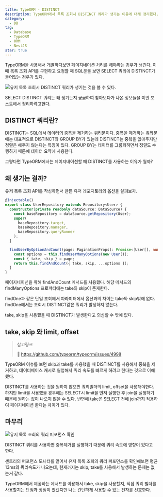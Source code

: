 ```yaml
---
title: TypeORM - DISTINCT
description: TypeORM에서 목록 조회시 DISTINCT 쿼리가 생기는 이유에 대해 정리했다.
category:
  - DB
tag:
  - Database
  - TypeORM
  - ORM
  - NestJS
star: true
---
```


TypeORM을 사용해서 개발하다보면 페이지네이션 처리를 해야하는 경우가 생긴다.
이 때 목록 조회 API를 구현하고 요청할 때 SQL문을 보면 SELECT 쿼리에 DISTINCT가 들어있는 경우가 있다.

![유저 목록 조회시 DISTINCT 쿼리가 생기는 것을 볼 수 있다.](https://github.com/Zamoca42/blog/assets/96982072/f109a7a3-0fe3-43da-9d7b-5cc149e79553)

SELECT DISTINCT 쿼리는 왜 생기는지 궁금하여 찾아보다가 나온 정보들을 이번 포스트에서 정리하려고한다.

## DISTINCT 쿼리란?

DISTINCT는 SQL에서 데이터의 중복을 제거하는 쿼리문이다.
중복을 제거하는 쿼리문에는 대표적으로 DISTINCT와 GROUP BY가 있는데 DISTINCT는 중복을 없애주지만
정렬은 해주지 않는다는 특징이 있다.
GROUP BY는 데이터를 그룹화하면서 정렬도 수행하기 때문에 데이터 요약에 사용한다.

그렇다면 TypeORM에서는 페이지네이션할 때 DISTINCT를 사용하는 이유가 뭘까?

## 왜 생기는 걸까?

유저 목록 조회 API를 작성하면서 만든 유저 레포지토리의 옵션을 살펴보자.

```ts
@Injectable()
export class UserRepository extends Repository<User> {
  constructor(private readonly dataSource: DataSource) {
    const baseRepository = dataSource.getRepository(User);
    super(
      baseRepository.target,
      baseRepository.manager,
      baseRepository.queryRunner
    );
  }

  findUserByOptionAndCount(page: PaginationProps): Promise<[User[], number]> {
    const options = this.findUserManyOptions(new User());
    const { take, skip } = page;
    return this.findAndCount({ take, skip, ...options });
  }
}
```

페이지네이션을 위해 findAndCount 메서드를 사용했다.
해당 메서드의 findManyOptions 프로퍼티에는 take와 skip이 존재한다.

findOne과 같은 단일 조회에서 파라미터에서 옵션과의 차이는 take와 skip밖에 없다.
findOne에서는 조회시 DISTINCT같은 쿼리가 발생하지 않는다.

take, skip을 사용했을 때 DISTINCT가 발생한다고 의심할 수 밖에 없다.

## take, skip 와 limit, offset

> 참고링크
>
> :pushpin: https://github.com/typeorm/typeorm/issues/4998

TypeORM 이슈를 보면 skip과 take를 사용했을 때 DISTINCT를 사용해서 중복을 제거하고,
데이터베이스 캐시로 웜업해서 쿼리 속도를 빠르게 하려고 한다는 것으로 이해했다.

DISTINCT를 사용하는 것을 원하지 않으면 쿼리빌더의 limit, offset을 사용해야한다.
하지만 limit을 사용했을 경우에는 SELECT시 limit을 먼저 실행한 후 join을 실행하기 때문에 원하는 값이 나오지 않을 수 있다.
반면에 take은 SELECT 전에 join까지 적용하여 페이지네이션 한다는 차이가 있다.

## 마무리

![유저 목록 조회의 쿼리 퍼포먼스 확인](https://github.com/Zamoca42/blog/assets/96982072/275e43b5-c84a-4cd7-ba2e-fd71e1d75b93)

DISTINCT 쿼리를 사용하면 중복제거를 실행하기 때문에 쿼리 속도에 영향이 있다고 한다.

센트리의 퍼포먼스 모니터를 열어서 유저 목록 조회의 쿼리 퍼포먼스를 확인해보면 평균 13ms의 쿼리속도가 나오는데,
현재까지는 skip, take를 사용해서 발생하는 문제는 없는거 같다.

TypeORM에서 제공하는 메서드를 이용해서 take, skip을 사용할지, 직접 쿼리 빌더를 사용할지는
단점과 장점이 있겠지만 나는 간단하게 사용할 수 있는 전자를 선호한다.
